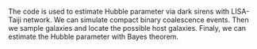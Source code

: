The code is used to estimate Hubble parameter via dark sirens with LISA-Taiji network. We can simulate  compact binary coalescence events. Then we sample galaxies and locate
the possible host galaxies. Finaly, we can estimate the Hubble parameter with Bayes theorem.
